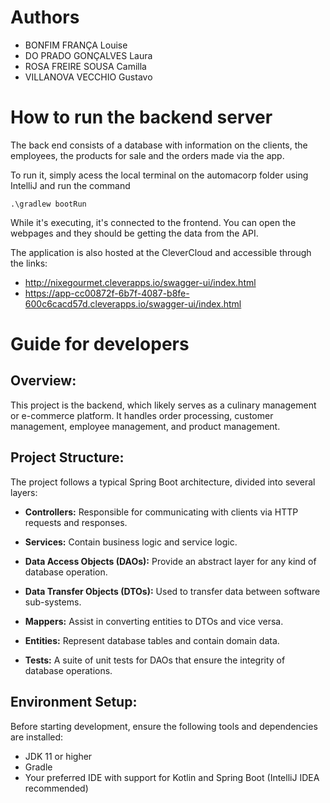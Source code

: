 # Authors
- BONFIM FRANÇA Louise
- DO PRADO GONÇALVES Laura
- ROSA FREIRE SOUSA Camilla
- VILLANOVA VECCHIO Gustavo

# How to run the backend server
The back end consists of a database with information on the clients, the employees, the products for sale and the orders made via the app.

To run it, simply acess the local terminal on the automacorp folder using IntelliJ and run the command

    .\gradlew bootRun

While it's executing, it's connected to the frontend. You can open the webpages and they should be getting the data from the API.

The application is also hosted at the CleverCloud and accessible through the links:
- http://nixegourmet.cleverapps.io/swagger-ui/index.html
- https://app-cc00872f-6b7f-4087-b8fe-600c6cacd57d.cleverapps.io/swagger-ui/index.html

# Guide for developers

## **Overview**:

This project is the backend, which likely serves as a culinary management or e-commerce platform. It handles order processing, customer management, employee management, and product management.

## **Project Structure**:


The project follows a typical Spring Boot architecture, divided into several layers:

- **Controllers:** Responsible for communicating with clients via HTTP requests and responses.

- **Services:** Contain business logic and service logic.

- **Data Access Objects (DAOs):** Provide an abstract layer for any kind of database operation.

- **Data Transfer Objects (DTOs):** Used to transfer data between software sub-systems.

- **Mappers:** Assist in converting entities to DTOs and vice versa.

- **Entities:** Represent database tables and contain domain data.

- **Tests:** A suite of unit tests for DAOs that ensure the integrity of database operations.

## **Environment Setup:**

Before starting development, ensure the following tools and dependencies are installed:

* JDK 11 or higher
* Gradle
* Your preferred IDE with support for Kotlin and Spring Boot (IntelliJ IDEA recommended)
